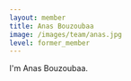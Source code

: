 ```yaml
---
layout: member
title: Anas Bouzoubaa
image: /images/team/anas.jpg
level: former_member
---
```


I'm Anas Bouzoubaa.
